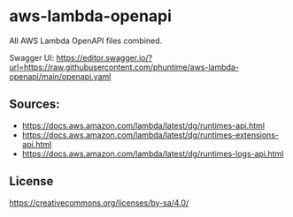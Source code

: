 # aws-lambda-openapi
All AWS Lambda OpenAPI files combined. 


Swagger UI: https://editor.swagger.io/?url=https://raw.githubusercontent.com/phuntime/aws-lambda-openapi/main/openapi.yaml

## Sources:
- https://docs.aws.amazon.com/lambda/latest/dg/runtimes-api.html
- https://docs.aws.amazon.com/lambda/latest/dg/runtimes-extensions-api.html
- https://docs.aws.amazon.com/lambda/latest/dg/runtimes-logs-api.html

## License

https://creativecommons.org/licenses/by-sa/4.0/
